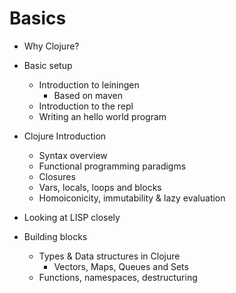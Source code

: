 # Basics

- Why Clojure?

- Basic setup
  - Introduction to leiningen
    - Based on maven
  - Introduction to the repl
  - Writing an hello world program

- Clojure Introduction
  - Syntax overview
  - Functional programming paradigms
  - Closures
  - Vars, locals, loops and blocks
  - Homoiconicity, immutability & lazy evaluation

- Looking at LISP closely

- Building blocks
  - Types & Data structures in Clojure
    - Vectors, Maps, Queues and Sets
  - Functions, namespaces, destructuring
